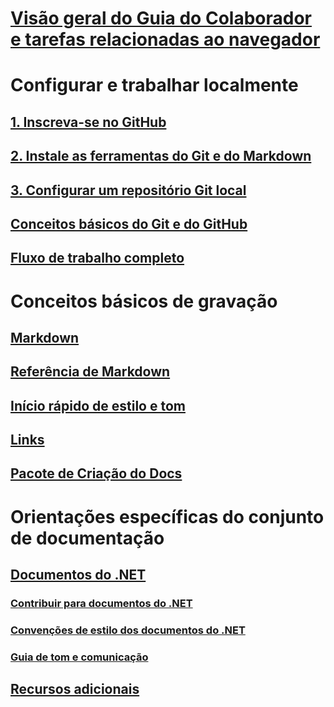 # [Visão geral do Guia do Colaborador e tarefas relacionadas ao navegador](index.md)
# Configurar e trabalhar localmente
## [1. Inscreva-se no GitHub](get-started-setup-github.md)
## [2. Instale as ferramentas do Git e do Markdown](get-started-setup-tools.md)
## [3. Configurar um repositório Git local](get-started-setup-local.md)
## [Conceitos básicos do Git e do GitHub](git-github-fundamentals.md)
## [Fluxo de trabalho completo](how-to-write-workflows-major.md)
# Conceitos básicos de gravação
## [Markdown](how-to-write-use-markdown.md)
## [Referência de Markdown](markdown-reference.md)
## [Início rápido de estilo e tom](style-quick-start.md)
## [Links](how-to-write-links.md)
## [Pacote de Criação do Docs](how-to-write-docs-auth-pack.md)
# Orientações específicas do conjunto de documentação
## [Documentos do .NET](dotnet-contribute.md)
### [Contribuir para documentos do .NET](dotnet-contribute-process.md)
### [Convenções de estilo dos documentos do .NET](dotnet-style-guide.md)
### [Guia de tom e comunicação](dotnet-voice-tone.md)

<!--
## Creating new content

   <!--
     This page introduces the process to work locally on
     your own machine, following github flow.

     Content will be taken from the last two sections of
     how-to-contribute.md (writing new samples, and creating new content)
     and the how-to-write-workflows-major.md)
### Setup and clone source

   <!--
      This page will guide folks through the setup process
      through cloning the repo.

      It will have condensed versions of get-started-setup-github,
      get-started-setup-tools, and get-started-setup-local.
      
### Git and GitHub essentials

   <!--
      Explain the basics of Git and GitHub, and the GitHub flow
      process.

      Much, or all of this will be from full-workflow, and git-github-fundamentals

      The full list of repos probably doesn't belong here.
### Contribute new topics
   <!--
     Primarily new content, but will include the content from the
     how-to-write-use-markdown, style-quick-start and how-to-write-links

     Process content will also be taken from how-to-contribute.
#### Content types
#### Markdown resources
#### Tone, voice, and style

### Contribute new samples

   <!--
     Primarily new content, with some taken from how-to-contribute.

     This will also point to repo-specific guidance for samples.

     We have an important decision to make here: This contributing guide
     can contain the union of all code style rules for all different languages
     and frameworks, or it can contain the intersection (code samples must
     compile and run).

     I'm in favor of the former: Everyone writing Python should follow the Python
     guidance; everyone writing C# should follow the C# rules. Those should be
     consistent regardless of project team.

## List of documentation repositories -->

   <!--
     This will take the list of repos from git-github-fundamentals
     for the public repositories.

     Open question: How to keep this up to date?
   -->
## [Recursos adicionais](additional-resources.md)
